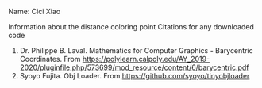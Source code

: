 Name: Cici Xiao

Information about the distance coloring point
Citations for any downloaded code 
1. Dr. Philippe B. Laval. Mathematics for Computer Graphics - Barycentric Coordinates. From https://polylearn.calpoly.edu/AY_2019-2020/pluginfile.php/573699/mod_resource/content/6/barycentric.pdf
2. Syoyo Fujita. Obj Loader. From https://github.com/syoyo/tinyobjloader

